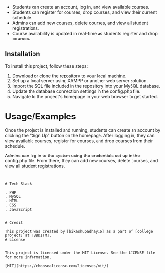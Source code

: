 - Students can create an account, log in, and view available courses.
- Students can register for courses, drop courses, and view their current schedule.
- Admins can add new courses, delete courses, and view all student registrations.
- Course availability is updated in real-time as students register and drop courses.


## Installation

To install this project, follow these steps:

1. Download or clone the repository to your local machine.
2. Set up a local server using XAMPP or another web server solution.
3. Import the SQL file included in the repository into your MySQL database.
4. Update the database connection settings in the config.php file.
5. Navigate to the project's homepage in your web browser to get started.
    
# Usage/Examples

Once the project is installed and running, students can create an account by clicking the "Sign Up" button on the homepage. After logging in, they can view available courses, register for courses, and drop courses from their schedule.

Admins can log in to the system using the credentials set up in the config.php file. From there, they can add new courses, delete courses, and view all student registrations.
```


# Tech Stack

. PHP
. MySQL
. HTML
. CSS
. JavaScript


# Credit

This project was created by [bikashupadhay16] as a part of [college project] at [BBDITM].
# License


This project is licensed under the MIT License. See the LICENSE file for more information.

[MIT](https://choosealicense.com/licenses/mit/)
